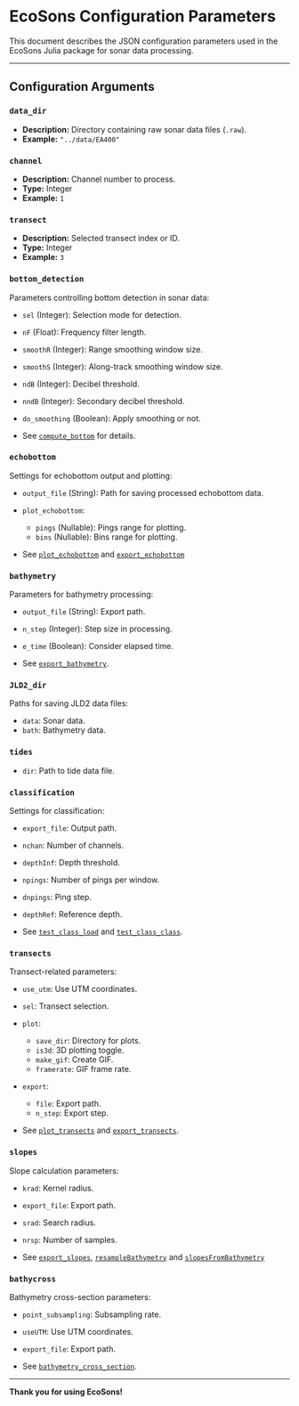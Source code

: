 # EcoSons Configuration Parameters

This document describes the JSON configuration parameters used in the EcoSons Julia package for sonar data processing.

---

## Configuration Arguments

### `data_dir`
- **Description:** Directory containing raw sonar data files (`.raw`).
- **Example:** `"../data/EA400"`

### `channel`
- **Description:** Channel number to process.
- **Type:** Integer
- **Example:** `1`

### `transect`
- **Description:** Selected transect index or ID.
- **Type:** Integer
- **Example:** `3`

### `bottom_detection`
Parameters controlling bottom detection in sonar data:
- `sel` (Integer): Selection mode for detection.
- `nF` (Float): Frequency filter length.
- `smoothR` (Integer): Range smoothing window size.
- `smoothS` (Integer): Along-track smoothing window size.
- `ndB` (Integer): Decibel threshold.
- `nndB` (Integer): Secondary decibel threshold.
- `do_smoothing` (Boolean): Apply smoothing or not.

- See [`compute_bottom`](/src/lib/bathymetry/bathymetry_bottom.jl) for details.

### `echobottom`
Settings for echobottom output and plotting:
- `output_file` (String): Path for saving processed echobottom data.
- `plot_echobottom`:
  - `pings` (Nullable): Pings range for plotting.
  - `bins` (Nullable): Bins range for plotting.

- See [`plot_echobottom`](/src/lib/bathymetry/plot_echobottom.jl) and [`export_echobottom`](/src/lib/bathymetry/export_echobottom.jl)

### `bathymetry`
Parameters for bathymetry processing:
- `output_file` (String): Export path.
- `n_step` (Integer): Step size in processing.
- `e_time` (Boolean): Consider elapsed time.

- See [`export_bathymetry`](/src/lib/bathymetry/export_bathymetry.jl).

### `JLD2_dir`
Paths for saving JLD2 data files:
- `data`: Sonar data.
- `bath`: Bathymetry data.

### `tides`
- `dir`: Path to tide data file.

### `classification`
Settings for classification:
- `export_file`: Output path.
- `nchan`: Number of channels.
- `depthInf`: Depth threshold.
- `npings`: Number of pings per window.
- `dnpings`: Ping step.
- `depthRef`: Reference depth.

- See [`test_class_load`](/src/lib/classif/test_class_load.jl) and [`test_class_class`](/src/lib/classif/test_class_class.jl).

### `transects`
Transect-related parameters:
- `use_utm`: Use UTM coordinates.
- `sel`: Transect selection.
- `plot`:
  - `save_dir`: Directory for plots.
  - `is3d`: 3D plotting toggle.
  - `make_gif`: Create GIF.
  - `framerate`: GIF frame rate.
- `export`:
  - `file`: Export path.
  - `n_step`: Export step.

- See [`plot_transects`](/src/lib/bathymetry/plot_transects.jl) and [`export_transects`](/src/lib/bathymetry/export_transects.jl).

### `slopes`
Slope calculation parameters:
- `krad`: Kernel radius.
- `export_file`: Export path.
- `srad`: Search radius.
- `nrsp`: Number of samples.

- See [`export_slopes`](/src/lib/bathymetry/export_slopes.jl), [`resampleBathymetry`](/src/lib/bathymetry/bathymetry_resampling.jl) and [`slopesFromBathymetry`](/src/lib/procs/slopesFromBathymetry.jl)

### `bathycross`
Bathymetry cross-section parameters:
- `point_subsampling`: Subsampling rate.
- `useUTM`: Use UTM coordinates.
- `export_file`: Export path.

- See [`bathymetry_cross_section`](https://github.com/NumSeaHy/ecosons_julia/blob/my-branch/src/BathymetryCrosses.jl#LXX).

---

**Thank you for using EcoSons!**
